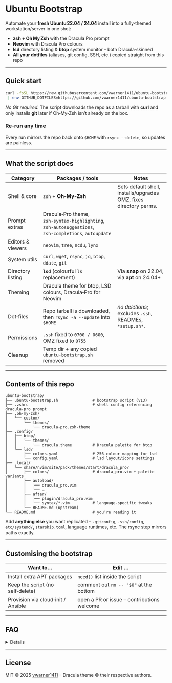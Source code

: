# Ubuntu Bootstrap

Automate your **fresh Ubuntu 22.04 / 24.04** install into a fully‑themed workstation/server in one shot:

* **zsh + Oh My Zsh** with the Dracula Pro prompt
* **Neovim** with Dracula Pro colours
* **lsd** directory listing & **btop** system monitor – both Dracula‑skinned
* **All your dotfiles** (aliases, git config, SSH, etc.) copied straight from this repo

---

## Quick start

```bash
curl -fsSL https://raw.githubusercontent.com/vwarner1411/ubuntu-bootstrap/main/ubuntu-setup.sh \
 | env GITHUB_DOTFILES=https://github.com/vwarner1411/ubuntu-bootstrap bash
```

*No Git required.* The script downloads the repo as a tarball with **curl** and only installs **git** later if Oh‑My‑Zsh isn’t already on the box.

### Re‑run any time

Every run mirrors the repo back onto `$HOME` with `rsync --delete`, so updates are painless.

---

## What the script does

| Category | Packages / tools | Notes |
|----------|------------------|-------|
| Shell & core | `zsh` + **Oh‑My‑Zsh** | Sets default shell, installs/upgrades OMZ, fixes directory perms. |
| Prompt extras | Dracula‑Pro theme, `zsh‑syntax‑highlighting`, `zsh‑autosuggestions`, `zsh‑completions`, `autoupdate` |
| Editors & viewers | `neovim`, `tree`, `ncdu`, `lynx` |
| System utils | `curl`, `wget`, `rsync`, `jq`, `btop`, `ddate`, `git` |
| Directory listing | **`lsd`** (colourful `ls` replacement) | Via **snap** on 22.04, via **apt** on 24.04+ |
| Theming | Dracula theme for btop, LSD colours, Dracula‑Pro for Neovim |
| Dot‑files | Repo tarball is downloaded, then `rsync -a --update` into `$HOME` | *no deletions*; excludes `.ssh`, READMEs, `*setup.sh*`. |
| Permissions | `.ssh` fixed to `0700 / 0600`, OMZ fixed to `0755` |
| Cleanup | Temp dir + any copied `ubuntu-bootstrap.sh` removed |

---

## Contents of this repo

```
ubuntu-bootstrap/
├── ubuntu-bootstrap.sh               # bootstrap script (v13)
├── .zshrc                            # shell config referencing dracula‑pro prompt
├── .oh-my-zsh/
│   └── custom/
│       └── themes/
│           └── dracula-pro.zsh-theme
├── .config/
│   ├── btop/
│   │   └── themes/
│   │       └── dracula.theme         # Dracula palette for btop
│   └── lsd/
│       ├── colors.yaml               # 256‑colour mapping for lsd
│       └── config.yaml               # lsd layout/icons settings
├── .local/
│   └── share/nvim/site/pack/themes/start/dracula_pro/
│       ├── colors/                   # dracula_pro.vim + palette variants
│       ├── autoload/
│       │   ├── dracula_pro.vim
│       │   └── …
│       ├── after/
│       │   ├── plugin/dracula_pro.vim
│       │   └── syntax/*.vim          # language‑specific tweaks
│       └── README.md (upstream)
└── README.md                         # you’re reading it
```

Add **anything else** you want replicated – `.gitconfig`, `.ssh/config`, `etc/systemd/`, `starship.toml`, language runtimes, etc.  The rsync step mirrors paths exactly.

---

## Customising the bootstrap

| Want to…                           | Edit …                                     |
| ---------------------------------- | ------------------------------------------ |
| Install extra APT packages         | `need()` list inside the script            |
| Keep the script (no self‑delete)   | comment out `rm -- "$0"` at the bottom     |
| Provision via cloud‑init / Ansible | open a PR or issue – contributions welcome |

---

## FAQ

<details>

It’s tested on Ubuntu 22.04 & 24.04. Most derivatives should work if package names match.

</details>

---

## License

MIT © 2025 [vwarner1411](https://github.com/vwarner1411) – Dracula theme © their respective authors.
